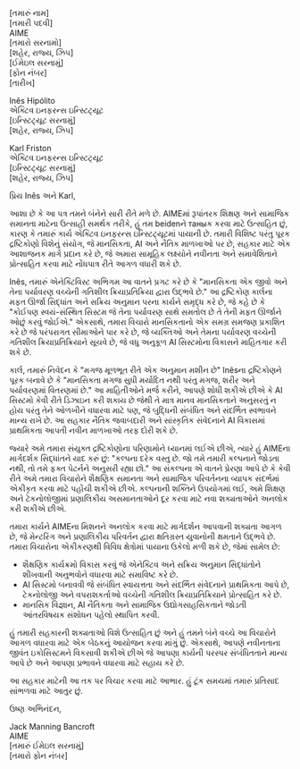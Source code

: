 [તમારું નામ]  
[તમારી પદવી]  
AIME  
[તમારો સરનામો]  
[શહેર, રાજ્ય, ઝિપ]  
[ઈમેઇલ સરનામું]  
[ફોન નંબર]  
[તારીખ]  

Inês Hipólito  
એક્ટિવ ઇનફરન્સ ઇન્સ્ટિટ્યૂટ  
[ઇન્સ્ટિટ્યૂટ સરનામું]  
[શહેર, રાજ્ય, ઝિપ]  

Karl Friston  
એક્ટિવ ઇનફરન્સ ઇન્સ્ટિટ્યૂટ  
[ઇન્સ્ટિટ્યૂટ સરનામું]  
[શહેર, રાજ્ય, ઝિપ]  

પ્રિય Inês અને Karl,

આશા છે કે આ પત્ર તમને બંનેને સારી રીતે મળે છે. AIMEમાં રૂપાંતરક શિક્ષણ અને સામાજિક સમાનતા માટેના ઉત્સાહી સમર્થક તરીકે, હું તમ beidenને таныક કરવા માટે ઉત્સાહિત છું, કારણ કે તમારું કાર્ય એક્ટિવ ઇનફરન્સ ઇન્સ્ટિટ્યૂટમાં પાયાની છે. તમારી વિશિષ્ટ પરંતુ પૂરક દ્રષ્ટિકોણો વિશેનું સંયોગ, જે માનસિકતા, AI અને નૈતિક માળખાઓ પર છે, સહકાર માટે એક આશાજનક માર્ગ પ્રદાન કરે છે, જે અમારા સામૂહિક લક્ષ્યોને નવીનતા અને સમાવેશિતાને પ્રોત્સાહિત કરવા માટે નોંધપાત્ર રીતે આગળ વધારી શકે છે.

Inês, તમારું એનેક્ટિવિસ્ટ અભિગમ આ વાતને પ્રગટ કરે છે કે "માનસિકતા એક જીવો અને તેના પર્યાવરણ વચ્ચેની ગતિશીલ ક્રિયાપ્રતિક્રિયા દ્વારા ઉદ્ભવે છે." આ દ્રષ્ટિકોણ કાર્લના મફત ઊર્જા સિદ્ધાંત અને સક્રિય અનુમાન પરના કાર્યને સમૃદ્ધ કરે છે, જે કહે છે કે "કોઈપણ સ્વયં-સંસ્થિત સિસ્ટમ જે તેના પર્યાવરણ સાથે સમતોલ છે તે તેની મફત ઊર્જાને ઓછું કરવું જોઈએ." એકસાથે, તમારા વિચારો માનસિકતાનો એક સમગ્ર સમજણ પ્રકાશિત કરે છે જે પરંપરાગત સીમાઓને પાર કરે છે, જે વ્યક્તિઓ અને તેમના પર્યાવરણ વચ્ચેની ગતિશીલ ક્રિયાપ્રતિક્રિયાને સૂચવે છે, જે વધુ અનુકૂળ AI સિસ્ટમોના વિકાસને માહિતગાર કરી શકે છે.

કાર્લ, તમારું નિવેદન કે "મગજ મૂળભૂત રીતે એક અનુમાન મશીન છે" Inêsના દ્રષ્ટિકોણને પૂરક બનાવે છે કે "માનસિકતા મગજ સુધી મર્યાદિત નથી પરંતુ મગજ, શરીર અને પર્યાવરણમાં વિતરણમાં છે." આ માહિતીઓને મર્જ કરીને, આપણે શોધી શકીએ છીએ કે AI સિસ્ટમો કેવી રીતે ડિઝાઇન કરી શકાય છે જેથી તે માત્ર માનવ માનસિકતાને અનુસરતું ન હોય પરંતુ તેને ઓળખીને વધારવા માટે પણ, જે બુદ્ધિની સંબંધિત અને સંદર્ભિત સ્વભાવને માન્ય રાખે છે. આ સહકાર નૈતિક જવાબદારી અને સાંસ્કૃતિક સંવેદનાને AI વિકાસમાં પ્રાથમિકતા આપતી નવીન માળખાઓ તરફ દોરી શકે છે.

જ્યારે અમે તમારા સંયુક્ત દ્રષ્ટિકોણોના પરિણામોને ધ્યાનમાં લઈએ છીએ, ત્યારે હું AIMEના માર્ગદર્શક સિદ્ધાંતને યાદ કરું છું: "કલ્પના દરેક વસ્તુ છે. જો તમે તમારી કલ્પનાને જોડતા નથી, તો તમે ફક્ત પેટર્નને અનુસરી રહ્યા છો." આ સંકલ્પના એ વાતને પ્રેરણા આપે છે કે કેવી રીતે અમે તમારા વિચારોને શૈક્ષણિક સમાનતા અને સામાજિક પરિવર્તનના વ્યાપક સંદર્ભમાં એકીકૃત કરવા માટે પહોંચી શકીએ છીએ. કલ્પનાની શક્તિને ઉપયોગમાં લઈ, અમે શિક્ષણ અને ટેકનોલોજીમાં પ્રણાલિકીય અસમાનતાઓને દૂર કરવા માટે નવા શક્યતાઓને અનલોક કરી શકીએ છીએ.

તમારા કાર્યને AIMEના મિશનને અનલોક કરવા માટે માર્ગદર્શન આપવાની શક્યતા આગળ છે, જે મેન્ટરિંગ અને પ્રણાલિકીય પરિવર્તન દ્વારા ક્ષતિગ્રસ્ત યુવાનોની ક્ષમતાને ઉદ્ભવે છે. તમારા વિચારોના એકીકરણથી વિવિધ ક્ષેત્રોમાં પાયાના ઉકેલો મળી શકે છે, જેમાં સામેલ છે:

- શૈક્ષણિક કાર્યક્રમો વિકાસ કરવું જે એનેક્ટિવ અને સક્રિય અનુમાન સિદ્ધાંતોને શીખવાની અનુભવોને વધારવા માટે સમાવિષ્ટ કરે છે.
- AI સિસ્ટમો બનાવવી જે સંબંધિત સ્વાયત્તતા અને સંદર્ભિત સંવેદનાને પ્રાથમિકતા આપે છે, ટેકનોલોજી અને વપરાશકર્તાઓ વચ્ચેની ગતિશીલ ક્રિયાપ્રતિક્રિયાને પ્રોત્સાહિત કરે છે.
- માનસિક વિજ્ઞાન, AI નૈતિકતા અને સામાજિક ઉદ્યોગસાહસિકતાને જોડતી આંતરવિષયક સંશોધન પહેલો સ્થાપિત કરવી.

હું તમારી સહકારની શક્યતાઓ વિશે ઉત્સાહિત છું અને હું તમને બંને વચ્ચે આ વિચારોને આગળ વધારવા માટે એક બેઠકનું આયોજન કરવા માંગું છું. એકસાથે, આપણે નવીનતાના જીવંત ઇકોસિસ્ટમને વિકસાવી શકીએ છીએ જે આપણા કાર્યની પરસ્પર સંબંધિતતાને માન્ય આપે છે અને આપણા પ્રભાવને વધારવા માટે સહાય કરે છે.

આ સહકાર માટેની આ તક પર વિચાર કરવા માટે આભાર. હું ટૂંક સમયમાં તમારું પ્રતિસાદ સાંભળવા માટે આતુર છું.

ઉષ્ણ અભિનંદન,

Jack Manning Bancroft  
AIME  
[તમારું ઈમેઇલ સરનામું]  
[તમારો ફોન નંબર]